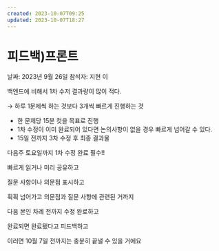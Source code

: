 ```yaml
---
created: 2023-10-07T09:25
updated: 2023-10-07T18:27
---
```

# 피드백)프론트

날짜: 2023년 9월 26일
참석자: 지현 이

백엔드에 비해서 1차 수저 결과량이 많이 적다.

→ 하루 1문제씩 하는 것보다 3개씩 빠르게 진행하는 것

- 한 문제당 15분 컷을 목표로 진행
- 1차 수정이 이미 완료되어 있다면 논의사항이 없을 경우 빠르게 넘어갈 수 있다.
- 15일 전까지 3차 수정 후 최종 결과물

다음주 토요일까지 1차 수정 완료 필수!!

빠르게 읽거나 미리 공유하고

질문 사항이나 의문점 표시하고

휙휙 넘어가고 의문점과 질문 사항에 관련된 거까지

다음 본인 차례 전까지 수정 완료하고

완료되면 완료됐다고 피드백하고

이러면 10월 7일 전까지는 충분히 끝낼 수 있을 거에요
